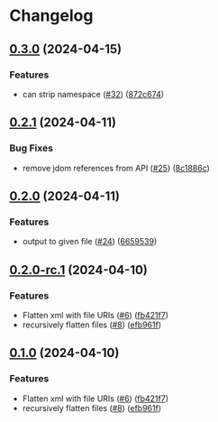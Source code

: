 # Changelog

## [0.3.0](https://github.com/tacascer-org/xml-processor/compare/v0.2.1...v0.3.0) (2024-04-15)


### Features

* can strip namespace ([#32](https://github.com/tacascer-org/xml-processor/issues/32)) ([872c674](https://github.com/tacascer-org/xml-processor/commit/872c674dcb14f8297de03d426cdb118b23ee12c1))

## [0.2.1](https://github.com/tacascer-org/xml-processor/compare/v0.2.0...v0.2.1) (2024-04-11)


### Bug Fixes

* remove jdom references from API ([#25](https://github.com/tacascer-org/xml-processor/issues/25)) ([8c1886c](https://github.com/tacascer-org/xml-processor/commit/8c1886c4c3c0fb88c222dee8621c99dbabe5474e))

## [0.2.0](https://github.com/tacascer-org/xml-processor/compare/v0.1.0...v0.2.0) (2024-04-11)


### Features

* output to given file ([#24](https://github.com/tacascer-org/xml-processor/issues/24)) ([6659539](https://github.com/tacascer-org/xml-processor/commit/66595391441fcfe27c8cb9f9fbde003ce2ae5705))

## [0.2.0-rc.1](https://github.com/tacascer-org/xml-processor/compare/v0.1.1-rc.1...v0.2.0-rc.1) (2024-04-10)


### Features

* Flatten xml with file URIs ([#6](https://github.com/tacascer-org/xml-processor/issues/6)) ([fb421f7](https://github.com/tacascer-org/xml-processor/commit/fb421f7b4ff683af40f81a6d146fcf3a10aec172))
* recursively flatten files ([#8](https://github.com/tacascer-org/xml-processor/issues/8)) ([efb961f](https://github.com/tacascer-org/xml-processor/commit/efb961f3cdc1d790f856a29710636372d2d6c397))

## [0.1.0](https://github.com/tacascer-org/xml-processor/compare/v0.0.1...v0.1.0) (2024-04-10)


### Features

* Flatten xml with file URIs ([#6](https://github.com/tacascer-org/xml-processor/issues/6)) ([fb421f7](https://github.com/tacascer-org/xml-processor/commit/fb421f7b4ff683af40f81a6d146fcf3a10aec172))
* recursively flatten files ([#8](https://github.com/tacascer-org/xml-processor/issues/8)) ([efb961f](https://github.com/tacascer-org/xml-processor/commit/efb961f3cdc1d790f856a29710636372d2d6c397))
